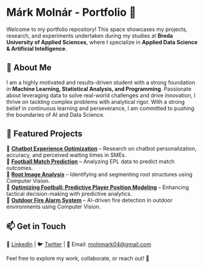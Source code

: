 # Márk Molnár - Portfolio 🚀  

Welcome to my portfolio repository! This space showcases my projects, research, and experiments undertaken during my studies at **Breda University of Applied Sciences**, where I specialize in **Applied Data Science & Artificial Intelligence**.  

## 🌟 About Me  
I am a highly motivated and results-driven student with a strong foundation in **Machine Learning, Statistical Analysis, and Programming**. Passionate about leveraging data to solve real-world challenges and drive innovation, I thrive on tackling complex problems with analytical rigor. With a strong belief in continuous learning and perseverance, I am committed to pushing the boundaries of AI and Data Science.  

## 📂 Featured Projects  
🔹 **[Chatbot Experience Optimization](#)** – Research on chatbot personalization, accuracy, and perceived waiting times in SMEs.  
🔹 **[Football Match Prediction](#)** – Analyzing EPL data to predict match outcomes.  
🔹 **[Root Image Analysis](#)** – Identifying and segmenting root structures using Computer Vision.  
🔹 **[Optimizing Football: Predictive Player Position Modeling](#)** – Enhancing tactical decision-making with predictive analytics.  
🔹 **[Outdoor Fire Alarm System](#)** – AI-driven fire detection in outdoor environments using Computer Vision.  

## 📫 Get in Touch  
📌 [LinkedIn](#) | 🐦 [Twitter](#) | 📧 Email: molnmark04@gmail.com  

Feel free to explore my work, collaborate, or reach out! 🚀  
